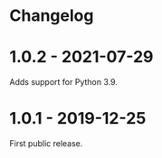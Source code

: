 # Changelog

# 1.0.2 - 2021-07-29

Adds support for Python 3.9.

# 1.0.1 - 2019-12-25

First public release.